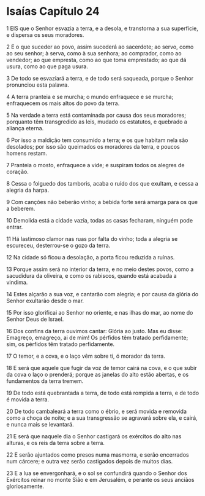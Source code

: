 # Isaías Capítulo 24

1	EIS que o Senhor esvazia a terra, e a desola, e transtorna a sua superfície, e dispersa os seus moradores.

2	E o que suceder ao povo, assim sucederá ao sacerdote; ao servo, como ao seu senhor; à serva, como à sua senhora; ao comprador, como ao vendedor; ao que empresta, como ao que toma emprestado; ao que dá usura, como ao que paga usura.

3	De todo se esvaziará a terra, e de todo será saqueada, porque o Senhor pronunciou esta palavra.

4	A terra pranteia e se murcha; o mundo enfraquece e se murcha; enfraquecem os mais altos do povo da terra.

5	Na verdade a terra está contaminada por causa dos seus moradores; porquanto têm transgredido as leis, mudado os estatutos, e quebrado a aliança eterna.

6	Por isso a maldição tem consumido a terra; e os que habitam nela são desolados; por isso são queimados os moradores da terra, e poucos homens restam.

7	Pranteia o mosto, enfraquece a vide; e suspiram todos os alegres de coração.

8	Cessa o folguedo dos tamboris, acaba o ruído dos que exultam, e cessa a alegria da harpa.

9	Com canções não beberão vinho; a bebida forte será amarga para os que a beberem.

10	Demolida está a cidade vazia, todas as casas fecharam, ninguém pode entrar.

11	Há lastimoso clamor nas ruas por falta do vinho; toda a alegria se escureceu, desterrou-se o gozo da terra.

12	Na cidade só ficou a desolação, a porta ficou reduzida a ruínas.

13	Porque assim será no interior da terra, e no meio destes povos, como a sacudidura da oliveira, e como os rabiscos, quando está acabada a vindima.

14	Estes alçarão a sua voz, e cantarão com alegria; e por causa da glória do Senhor exultarão desde o mar.

15	Por isso glorificai ao Senhor no oriente, e nas ilhas do mar, ao nome do Senhor Deus de Israel.

16	Dos confins da terra ouvimos cantar: Glória ao justo. Mas eu disse: Emagreço, emagreço, ai de mim! Os pérfidos têm tratado perfidamente; sim, os pérfidos têm tratado perfidamente.

17	O temor, e a cova, e o laço vêm sobre ti, ó morador da terra.

18	E será que aquele que fugir da voz de temor cairá na cova, e o que subir da cova o laço o prenderá; porque as janelas do alto estão abertas, e os fundamentos da terra tremem.

19	De todo está quebrantada a terra, de todo está rompida a terra, e de todo é movida a terra.

20	De todo cambaleará a terra como o ébrio, e será movida e removida como a choça de noite; e a sua transgressão se agravará sobre ela, e cairá, e nunca mais se levantará.

21	E será que naquele dia o Senhor castigará os exércitos do alto nas alturas, e os reis da terra sobre a terra.

22	E serão ajuntados como presos numa masmorra, e serão encerrados num cárcere; e outra vez serão castigados depois de muitos dias.

23	E a lua se envergonhará, e o sol se confundirá quando o Senhor dos Exércitos reinar no monte Sião e em Jerusalém, e perante os seus anciãos gloriosamente.

